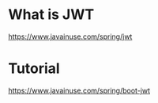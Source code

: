 # What is JWT
  https://www.javainuse.com/spring/jwt

# Tutorial
  https://www.javainuse.com/spring/boot-jwt
